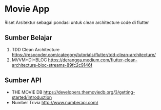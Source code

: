 # Movie App

Riset Arsitektur sebagai pondasi untuk clean architecture code di flutter

## Sumber Belajar

1. TDD Clean Architecture https://resocoder.com/category/tutorials/flutter/tdd-clean-architecture/
2. MVVM+DI+BLOC https://derangga.medium.com/flutter-clean-architecture-bloc-streams-89fc2c9146f 

## Sumber API
- THE MOVIE DB https://developers.themoviedb.org/3/getting-started/introduction
- Number Trivia http://www.numberapi.com/
